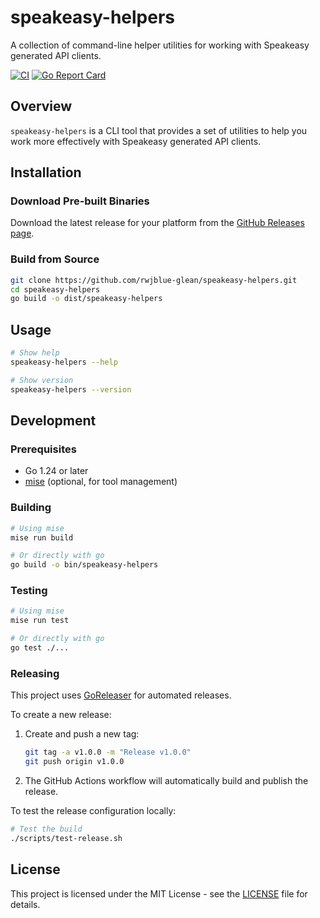 # speakeasy-helpers

A collection of command-line helper utilities for working with Speakeasy generated API clients.

[![CI](https://github.com/rwjblue-glean/speakeasy-helpers/actions/workflows/ci.yml/badge.svg)](https://github.com/rwjblue-glean/speakeasy-helpers/actions/workflows/ci.yml)
[![Go Report Card](https://goreportcard.com/badge/github.com/rwjblue-glean/speakeasy-helpers)](https://goreportcard.com/report/github.com/rwjblue-glean/speakeasy-helpers)

## Overview

`speakeasy-helpers` is a CLI tool that provides a set of utilities to help you work more effectively with Speakeasy generated API clients.

## Installation

### Download Pre-built Binaries

Download the latest release for your platform from the [GitHub Releases page](https://github.com/rwjblue-glean/speakeasy-helpers/releases).

### Build from Source

```bash
git clone https://github.com/rwjblue-glean/speakeasy-helpers.git
cd speakeasy-helpers
go build -o dist/speakeasy-helpers
```

## Usage

```bash
# Show help
speakeasy-helpers --help

# Show version
speakeasy-helpers --version
```

## Development

### Prerequisites

- Go 1.24 or later
- [mise](https://mise.jdx.dev/) (optional, for tool management)

### Building

```bash
# Using mise
mise run build

# Or directly with go
go build -o bin/speakeasy-helpers
```

### Testing

```bash
# Using mise
mise run test

# Or directly with go
go test ./...
```

### Releasing

This project uses [GoReleaser](https://goreleaser.com/) for automated releases.

To create a new release:

1. Create and push a new tag:
   ```bash
   git tag -a v1.0.0 -m "Release v1.0.0"
   git push origin v1.0.0
   ```

2. The GitHub Actions workflow will automatically build and publish the release.

To test the release configuration locally:

```bash
# Test the build
./scripts/test-release.sh
```

## License

This project is licensed under the MIT License - see the [LICENSE](./LICENSE) file for details.
